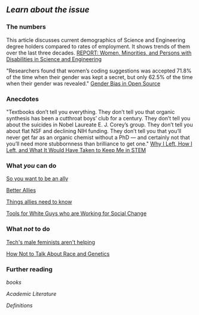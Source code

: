 ## _Learn about the issue_


### The numbers


This article discusses current demographics of Science and Engineering degree holders compared to rates of employment. It shows trends of them over the last three decades.
[REPORT: Women, Minorities, and Persons with Disabilities in Science and Engineering ](https://ncses.nsf.gov/pubs/nsf19304/digest/field-of-degree-women) 

"Researchers found that women’s coding suggestions was accepted 71.8% of the time when their gender was kept a secret, but only 62.5% of the time when their gender was revealed."
[Gender Bias in Open Source ](https://code.likeagirl.io/gender-bias-in-open-source-d1deda7dec28) 


### Anecdotes 


"Textbooks don’t tell you everything. They don’t tell you that organic synthesis has been a cutthroat boys’ club for a century. They don’t tell you about the suicides in Nobel Laureate E. J. Corey’s group. They don’t tell you about flat NSF and declining NIH funding. They don’t tell you that you’ll never get far as an organic chemist without a PhD — and certainly not that you’ll need more stubbornness than brilliance to get one."
[Why I Left, How I Left, and What It Would Have Taken to Keep Me in STEM ](https://modelviewculture.com/pieces/i-didn-t-want-to-lean-out) 

### What _you_ can do


[So you want to be an ally](http://juliepagano.com/blog/2014/05/10/so-you-want-to-be-an-ally/)

[Better Allies](https://maleallies.com/)

[Things allies need to know](https://everydayfeminism.com/2013/11/things-allies-need-to-know/)

[Tools for White Guys who are Working for Social Change](http://xyonline.net/content/tools-white-guys-who-are-working-social-change-and-other-people-socialized-society-based)


### What _not_ to do


[Tech's male feminists aren't helping](https://www.thedailybeast.com/techs-male-feminists-arent-helping)

[How Not to Talk About Race and Genetics](https://www.buzzfeednews.com/article/bfopinion/race-genetics-david-reich)

 
 ### Further reading
 _books_ 

_Academic Literature_

_Definitions_ 


